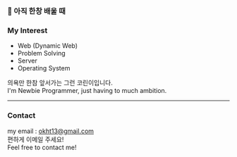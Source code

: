 ### 🌱 아직 한창 배울 때

### My Interest
- Web (Dynamic Web)
- Problem Solving
- Server
- Operating System

의욕만 한참 앞서가는 그런 코린이입니다.  
I'm Newbie Programmer, just having to much ambition.

___

### Contact
my email : okht13@gmail.com  
편하게 이메일 주세요!  
Feel free to contact me!
